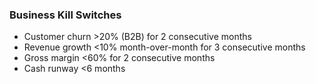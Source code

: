 ### Business Kill Switches

- Customer churn >20% (B2B) for 2 consecutive months
- Revenue growth <10% month-over-month for 3 consecutive months
- Gross margin <60% for 2 consecutive months
- Cash runway <6 months

